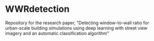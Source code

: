 # WWRdetection
Repository for the research paper, "Detecting window-to-wall ratio for urban-scale building simulations using deep learning with street view imagery and an automatic classification algorithm"
